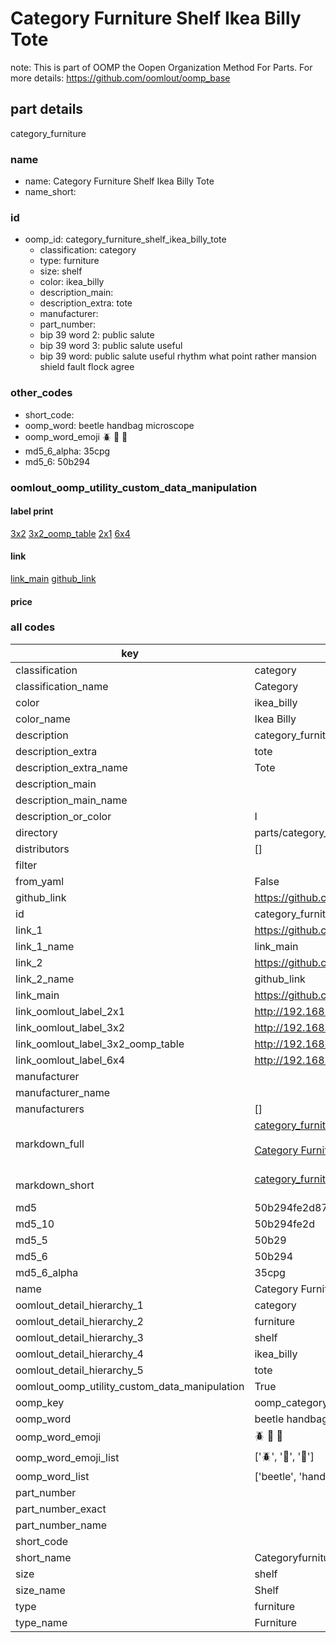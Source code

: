 # Category Furniture Shelf Ikea Billy Tote  

note: This is part of OOMP the Oopen Organization Method For Parts. For more details: https://github.com/oomlout/oomp_base

##  part details



category_furniture

### name
* name: Category Furniture Shelf Ikea Billy Tote
* name_short: 
### id
* oomp_id: category_furniture_shelf_ikea_billy_tote
  * classification: category
  * type: furniture
  * size: shelf
  * color: ikea_billy
  * description_main: 
  * description_extra: tote
  * manufacturer: 
  * part_number: 
  * bip 39 word 2: public salute
  * bip 39 word 3: public salute useful
  * bip 39 word: public salute useful rhythm what point rather mansion shield fault flock agree

### other_codes
* short_code: 
* oomp_word: beetle handbag microscope
* oomp_word_emoji :beetle: :handbag: :microscope:
* md5_6_alpha: 35cpg
* md5_6: 50b294






### oomlout_oomp_utility_custom_data_manipulation
#### label print
[3x2](http://192.168.1.245:1112/?label=oomp%2035cpg)
[3x2_oomp_table](http://192.168.1.107:1112/?label=oomp%2035cpg)
[2x1](http://192.168.1.242:1112/?label=oomp%2035cpg)
[6x4](http://192.168.1.55:1112/?label=oomp%2035cpg)    

#### link

[link_main](https://github.com/oomlout/oomlout_oomp_current_version_messy/tree/main/parts/category_furniture_shelf_ikea_billy_tote) [github_link](https://github.com/oomlout/oomlout_oomp_part_src/tree/main/parts/category_furniture_shelf_ikea_billy_tote)                             

#### price







### all codes 
| key | value |  
| --- | --- |  
| classification | category |  
| classification_name | Category |  
| color | ikea_billy |  
| color_name | Ikea Billy |  
| description | category_furniture |  
| description_extra | tote |  
| description_extra_name | Tote |  
| description_main |  |  
| description_main_name |  |  
| description_or_color | I  |  
| directory | parts/category_furniture_shelf_ikea_billy_tote |  
| distributors | [] |  
| filter |  |  
| from_yaml | False |  
| github_link | https://github.com/oomlout/oomlout_oomp_part_src/tree/main/parts/category_furniture_shelf_ikea_billy_tote |  
| id | category_furniture_shelf_ikea_billy_tote |  
| link_1 | https://github.com/oomlout/oomlout_oomp_current_version_messy/tree/main/parts/category_furniture_shelf_ikea_billy_tote |  
| link_1_name | link_main |  
| link_2 | https://github.com/oomlout/oomlout_oomp_part_src/tree/main/parts/category_furniture_shelf_ikea_billy_tote |  
| link_2_name | github_link |  
| link_main | https://github.com/oomlout/oomlout_oomp_current_version_messy/tree/main/parts/category_furniture_shelf_ikea_billy_tote |  
| link_oomlout_label_2x1 | http://192.168.1.242:1112/?label=oomp%2035cpg |  
| link_oomlout_label_3x2 | http://192.168.1.245:1112/?label=oomp%2035cpg |  
| link_oomlout_label_3x2_oomp_table | http://192.168.1.107:1112/?label=oomp%2035cpg |  
| link_oomlout_label_6x4 | http://192.168.1.55:1112/?label=oomp%2035cpg |  
| manufacturer |  |  
| manufacturer_name |  |  
| manufacturers | [] |  
| markdown_full | [category_furniture_shelf_ikea_billy_tote](https://github.com/oomlout/oomlout_oomp_current_version_messy/tree/main/parts/category_furniture_shelf_ikea_billy_tote)<br>[](https://github.com/oomlout/oomlout_oomp_current_version_messy/tree/main/parts/category_furniture_shelf_ikea_billy_tote)<br>[Category Furniture Shelf Ikea Billy Tote](https://github.com/oomlout/oomlout_oomp_current_version_messy/tree/main/parts/category_furniture_shelf_ikea_billy_tote)<br><br> |  
| markdown_short | [category_furniture_shelf_ikea_billy_tote](https://github.com/oomlout/oomlout_oomp_current_version_messy/tree/main/parts/category_furniture_shelf_ikea_billy_tote)<br><br> |  
| md5 | 50b294fe2d87564a9d7ceb8ddfefb568 |  
| md5_10 | 50b294fe2d |  
| md5_5 | 50b29 |  
| md5_6 | 50b294 |  
| md5_6_alpha | 35cpg |  
| name | Category Furniture Shelf Ikea Billy Tote |  
| oomlout_detail_hierarchy_1 | category |  
| oomlout_detail_hierarchy_2 | furniture |  
| oomlout_detail_hierarchy_3 | shelf |  
| oomlout_detail_hierarchy_4 | ikea_billy |  
| oomlout_detail_hierarchy_5 | tote |  
| oomlout_oomp_utility_custom_data_manipulation | True |  
| oomp_key | oomp_category_furniture_shelf_ikea_billy_tote |  
| oomp_word | beetle handbag microscope |  
| oomp_word_emoji | :beetle: :handbag: :microscope: |  
| oomp_word_emoji_list | [':beetle:', ':handbag:', ':microscope:'] |  
| oomp_word_list | ['beetle', 'handbag', 'microscope'] |  
| part_number |  |  
| part_number_exact |  |  
| part_number_name |  |  
| short_code |  |  
| short_name | Categoryfurniture |  
| size | shelf |  
| size_name | Shelf |  
| type | furniture |  
| type_name | Furniture |  
